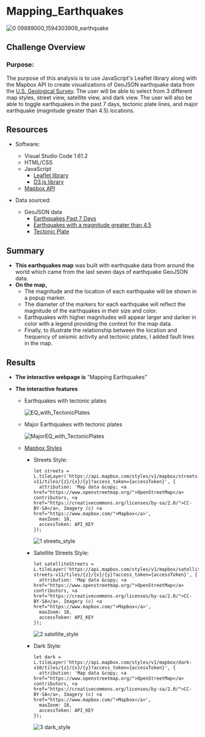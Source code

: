 # Mapping_Earthquakes

   ![0 09889000_1594303909_earthquake](https://user-images.githubusercontent.com/89308251/142531397-65170d28-48de-4c22-8f18-5028ffc43818.jpg)


## Challenge Overview

### Purpose:

  The purpose of this analysis is to use JavaScript's Leaflet library along with the Mapbox API to create visualizations of GeoJSON earthquake data from the [U.S. Geological Survey](https://www.usgs.gov/natural-hazards/earthquake-hazards/earthquakes). The user will be able to select from 3 different map styles, street view, satellite view, and dark view. The user will also be able to toggle earthquakes in the past 7 days, tectonic plate lines, and major earthquake (magnitude greater than 4.5) locations.

## Resources
- Software:
   - Visual Studio Code 1.61.2
   - HTML/CSS
   - JavaScript
     - [Leaflet library](https://leafletjs.com/examples/quick-start/)
     - [D3.js library](https://d3js.org/)
   - [Mapbox API](https://docs.mapbox.com/help/glossary/static-tiles-api/)

- Data sourced: 
   - GeoJSON data
     - [Earthquakes Past 7 Days](https://earthquake.usgs.gov/earthquakes/feed/v1.0/summary/all_week.geojson)
     - [Earthquakes with a magnitude greater than 4.5](https://earthquake.usgs.gov/earthquakes/feed/v1.0/summary/4.5_week.geojson) 
     - [Tectonic Plate](https://raw.githubusercontent.com/fraxen/tectonicplates/master/GeoJSON/PB2002_boundaries.json)

## Summary

- **This earthquakes map** was built with earthquake data from around the world which came from the last seven days of earthquake GeoJSON data. 
- **On the map,** 
   - The magnitude and the location of each earthquake will be shown in a popup marker. 
   - The diameter of the markers for each earthquake will reflect the magnitude of the earthquakes in their size and color. 
   - Earthquakes with higher magnitudes will appear larger and darker in color with a legend providing the context for the map data. 
   - Finally, to illustrate the relationship between the location and frequency of seismic activity and tectonic plates, I added fault lines in the map.

## Results 

- **The interactive webpage is** "Mapping Earthquakes" 

- **The interactive features**

  - Earthquakes with tectonic plates

    ![EQ_with_TectonicPlates](https://user-images.githubusercontent.com/89308251/142570276-08c1eb1b-b7d1-4363-9713-c4b649ec3fa8.png)


  - Major Earthquakes with tectonic plates

    ![MajorEQ_with_TectonicPlates](https://user-images.githubusercontent.com/89308251/142570285-e4da0d74-f443-4e0c-976c-30fd13db28ac.png)



  - [Mapbox Styles](https://docs.mapbox.com/api/maps/styles/)

     - Streets Style: 

        ```
        let streets = L.tileLayer('https://api.mapbox.com/styles/v1/mapbox/streets-v11/tiles/{z}/{x}/{y}?access_token={accessToken}', {
          attribution: 'Map data &copy; <a href="https://www.openstreetmap.org/">OpenStreetMap</a> contributors, <a href="https://creativecommons.org/licenses/by-sa/2.0/">CC-BY-SA</a>, Imagery (c) <a href="https://www.mapbox.com/">Mapbox</a>',
          maxZoom: 18,
          accessToken: API_KEY
        });
        ```

        ![1 streets_style](https://user-images.githubusercontent.com/89308251/142570080-f1282138-a398-4161-a1eb-003f9b9bc234.png)


     - Satellite Streets Style: 

        ```
        let satelliteStreets = L.tileLayer('https://api.mapbox.com/styles/v1/mapbox/satellite-streets-v11/tiles/{z}/{x}/{y}?access_token={accessToken}', {
          attribution: 'Map data &copy; <a href="https://www.openstreetmap.org/">OpenStreetMap</a> contributors, <a href="https://creativecommons.org/licenses/by-sa/2.0/">CC-BY-SA</a>, Imagery (c) <a href="https://www.mapbox.com/">Mapbox</a>',
          maxZoom: 18,
          accessToken: API_KEY
        });
        ```

        ![2 satellite_style](https://user-images.githubusercontent.com/89308251/142570112-3475cf57-c58b-43ec-a795-91f75ea884f4.png)


     - Dark Style:

        ```
        let dark = L.tileLayer('https://api.mapbox.com/styles/v1/mapbox/dark-v10/tiles/{z}/{x}/{y}?access_token={accessToken}', {
          attribution: 'Map data &copy; <a href="https://www.openstreetmap.org/">OpenStreetMap</a> contributors, <a href="https://creativecommons.org/licenses/by-sa/2.0/">CC-BY-SA</a>, Imagery (c) <a href="https://www.mapbox.com/">Mapbox</a>',
          maxZoom: 18,
          accessToken: API_KEY
        });
        ```

        ![3 dark_style](https://user-images.githubusercontent.com/89308251/142570131-39f396a5-9b02-4ff7-bb2e-58e7da7633fd.png)



